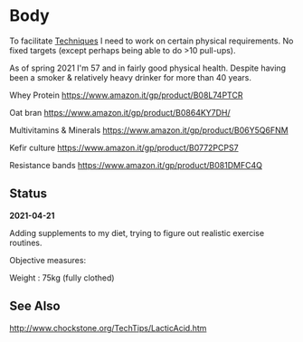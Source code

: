 # Body

To facilitate [Techniques](techniques.md) I need to work on certain physical requirements. No fixed targets (except perhaps being able to do >10 pull-ups).

As of spring 2021 I'm 57 and in fairly good physical health. Despite having been a smoker & relatively heavy drinker for more than 40 years.

Whey Protein https://www.amazon.it/gp/product/B08L74PTCR

Oat bran
https://www.amazon.it/gp/product/B0864KY7DH/

Multivitamins & Minerals https://www.amazon.it/gp/product/B06Y5Q6FNM

Kefir culture https://www.amazon.it/gp/product/B0772PCPS7

Resistance bands https://www.amazon.it/gp/product/B081DMFC4Q

## Status

**2021-04-21**

Adding supplements to my diet, trying to figure out realistic exercise routines.

Objective measures:

Weight : 75kg (fully clothed)

## See Also

http://www.chockstone.org/TechTips/LacticAcid.htm
